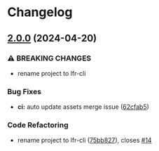 # Changelog

## [2.0.0](https://github.com/lgdd/liferay-cli/compare/v1.4.0...v2.0.0) (2024-04-20)


### ⚠ BREAKING CHANGES

* rename project to lfr-cli

### Bug Fixes

* **ci:** auto update assets merge issue ([62cfab5](https://github.com/lgdd/liferay-cli/commit/62cfab5c9d717af7965ac0573f5f2a64ae0f8b48))


### Code Refactoring

* rename project to lfr-cli ([75bb827](https://github.com/lgdd/liferay-cli/commit/75bb827379700e50a8ea25b302ce517868820924)), closes [#14](https://github.com/lgdd/liferay-cli/issues/14)
